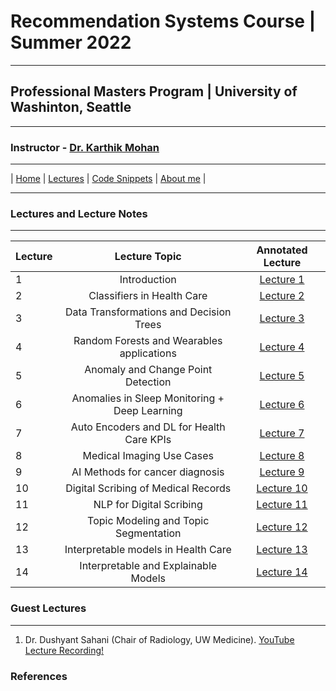 # Recommendation Systems Course | Summer 2022 

***
 
## Professional Masters Program | University of Washinton, Seattle 

***


### Instructor - [Dr. Karthik Mohan](https://www.ece.uw.edu/people/karthik-mohan/)

***

| [Home](index.md)  | [Lectures](lectures.md)       | [Code Snippets](code_snippets.md)      | [About me](karthik.md) |


***


### Lectures and Lecture Notes

***

| Lecture | Lecture Topic | Annotated Lecture |
| :--- | :----: | :---: |
| 1 | Introduction | [Lecture 1](Lectures/Lecture_1_annotated.pdf) |
| 2 | Classifiers in Health Care | [Lecture 2](Lectures/Lecture_2_annotated.pdf) |
| 3 | Data Transformations and Decision Trees| [Lecture 3](Lectures/Lecture_3_annotated.pdf) |
| 4 | Random Forests and Wearables applications  | [Lecture 4](Lectures/Lecture_4_annotated.pdf) |
| 5 | Anomaly and Change Point Detection | [Lecture 5](Lectures/Lecture_5_annotated.pdf) |
| 6 | Anomalies in Sleep Monitoring + Deep Learning | [Lecture 6](Lectures/Lecture_6_annotated.pdf) |
| 7 | Auto Encoders and DL for Health Care KPIs | [Lecture 7](Lectures/Lecture_7_annotated.pdf) |
| 8 | Medical Imaging Use Cases | [Lecture 8](Lectures/Lecture_8_annotated.pdf) |
| 9 | AI Methods for cancer diagnosis | [Lecture 9](Lectures/Lecture_9_annotated.pdf) |
| 10 | Digital Scribing of Medical Records | [Lecture 10](Lectures/Lecture_10_annotated.pdf) |
| 11 | NLP for Digital Scribing | [Lecture 11](Lectures/Lecture_11_annotated.pdf) |
| 12 | Topic Modeling and Topic Segmentation | [Lecture 12](Lectures/Lecture_12_annotated.pdf) |
| 13 | Interpretable models in Health Care | [Lecture 13](Lectures/Lecture_13_annotated.pdf) |
| 14 | Interpretable and Explainable Models | [Lecture 14](Lectures/Lecture_14_annotated.pdf) |


### Guest Lectures

*** 

1. Dr. Dushyant Sahani (Chair of Radiology, UW Medicine). <a href="https://www.youtube.com/watch?v=jbPYmjDsKzY&t=1s" target="_blank">YouTube Lecture Recording!</a>



### References


